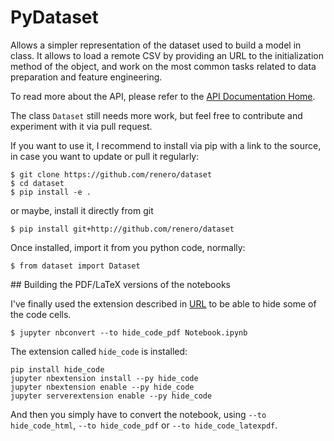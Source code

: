 # PyDataset

Allows a simpler representation of the dataset used to build a model in class. It allows to load a remote CSV by providing an URL to the initialization method of the object, and work on the most common tasks related to data preparation and feature engineering.

To read more about the API, please refer to the [API Documentation Home](https://pydataset.readthedocs.io/en/latest/index.html).

The class `Dataset` still needs more work, but feel free to contribute and experiment with it via pull request.

If you want to use it, I recommend to install via pip with a link to the source, in case you want to update or pull it regularly:

    $ git clone https://github.com/renero/dataset
    $ cd dataset
    $ pip install -e .

or maybe, install it directly from git

    $ pip install git+http://github.com/renero/dataset

Once installed, import it from you python code, normally:

    $ from dataset import Dataset

## Building the PDF/LaTeX versions of the notebooks

I've finally used the extension described in [URL](https://dev.to/alephthoughts/publication-ready-jupyter-notebooks-47ca) to be able to hide some of the code cells.

    $ jupyter nbconvert --to hide_code_pdf Notebook.ipynb

The extension called `hide_code` is installed:

    pip install hide_code
    jupyter nbextension install --py hide_code
    jupyter nbextension enable --py hide_code
    jupyter serverextension enable --py hide_code

And then you simply have to convert the notebook, using `--to hide_code_html`, `--to hide_code_pdf` or `--to hide_code_latexpdf`.
